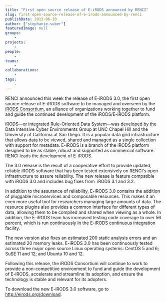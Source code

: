 ```yaml
---
title: "First open source release of E-iRODS announced by RENCI"
slug: first-open-source-release-of-e-irods-announced-by-renci
publishDate: 2013-06-10
author: ["stephanie-suber"]
featuredImage: null
groups:
    - 
projects:
    - 
people:
    - 
teams: 
    - 
collaborations:
    - 
tags:
    - 
---
```

RENCI announced this week the release of E-iRODS 3.0, the first open source release of E-iRODS software to be managed and overseen by the <a href="https://webmail.renci.org/OWA/redir.aspx?C=47666d328eae4d4da70a058d5e792c3d&amp;URL=http%3a%2f%2firods-consortium.org%2f"><span style="text-decoration: underline;">iRODS Consortium</span></a>, an alliance of organizations working together to fund and guide the continued development of the iRODS/E-iRODS platform.

iRODS—or integrated Rule-Oriented Data System—was developed by the Data Intensive Cyber Environments Group at UNC Chapel Hill and the University of California at San Diego. It is a popular data grid infrastructure that allows data to be viewed, shared and managed as a single collection with support for metadata. E-iRODS is a branch of the iRODS platform designed to be as stable, robust and supported as commercial software. RENCI leads the development of E-iRODS.

The 3.0 release is the result of a cooperative effort to provide updated, reliable iRODS software that has been tested extensively on RENCI's open infrastructure to assure reliability. The new release is feature compatible with iRODS 3.0 and includes bug fixes from  iRODS 3.1 and 3.2.

In addition to the assurance of reliability, E-iRODS 3.0 contains the addition of pluggable microservices and composable resources. This makes it an even more useful tool for researchers managing large amounts of data. The resource plugins also provides a common interface for different types of data, allowing them to be compiled and shared when viewing as a whole. In addition, the E-iRODS team has increased testing code coverage to over 56 percent, which is run continuously in the E-iRODS continuous integration facility.

The new version also fixes an estimated 200 static analysis errors and an estimated 20 memory leaks. E-iRODS 3.0 has been continuously tested across three major open source Linux operating systems: CentOS 5 and 6; SuSE 11 and 12; and Ubuntu 10 and 12.

Following this release, the iRODS Consortium will continue to work to provide a non-competitive environment to fund and guide the development of E-iRODS, accelerate and streamline its adoption, and ensure the technology is stable and relevant for its adopters.

To download the new E-iRODS 3.0 software, go to <a href="http://eirods.org/download">http://eirods.org/download</a>.
